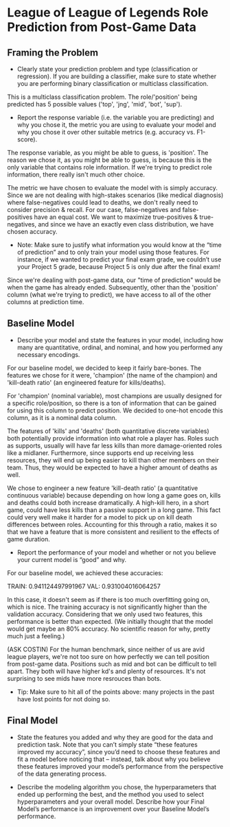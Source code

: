 # League of League of Legends Role Prediction from Post-Game Data

## Framing the Problem

-   Clearly state your prediction problem and type (classification or regression). If you are building a classifier, make sure to state whether you are performing binary classification or multiclass classification.

This is a multiclass classification problem. The role/'position' being predicted has 5 possible values ('top', 'jng', 'mid', 'bot', 'sup').

-   Report the response variable (i.e. the variable you are predicting) and why you chose it, the metric you are using to evaluate your model and why you chose it over other suitable metrics (e.g. accuracy vs. F1-score).

The response variable, as you might be able to guess, is 'position'. The reason we chose it, as you might be able to guess, is because this is the only variable that contains role information. If we're trying to predict role information, there really isn't much other choice.

The metric we have chosen to evaluate the model with is simply accuracy. Since we are not dealing with high-stakes scenarios (like medical diagnosis) where false-negatives could lead to deaths, we don't really need to consider precision & recall. For our case, false-negatives and false-positives have an equal cost. We want to maximize true-positives & true-negatives, and since we have an exactly even class distribution, we have chosen accuracy.

-   Note: Make sure to justify what information you would know at the “time of prediction” and to only train your model using those features. For instance, if we wanted to predict your final exam grade, we couldn’t use your Project 5 grade, because Project 5 is only due after the final exam!

Since we're dealing with post-game data, our "time of prediction" would be when the game has already ended. Subsequently, other than the 'position' column (what we're trying to predict), we have access to all of the other columns at prediction time.

## Baseline Model

-   Describe your model and state the features in your model, including how many are quantitative, ordinal, and nominal, and how you performed any necessary encodings.

For our baseline model, we decided to keep it fairly bare-bones. The features we chose for it were, 'champion' (the name of the champion) and 'kill-death ratio' (an engineered feature for kills/deaths).

For 'champion' (nominal variable), most champions are usually designed for a specific role/position, so there is a ton of information that can be gained for using this column to predict position. We decided to one-hot encode this column, as it is a nominal data column.

The features of 'kills' and 'deaths' (both quantitative discrete variables) both potentially provide information into what role a player has. Roles such as supports, usually will have far less kills than more damage-oriented roles like a midlaner. Furthermore, since supports end up receiving less resources, they will end up being easier to kill than other members on their team. Thus, they would be expected to have a higher amount of deaths as well.

We chose to engineer a new feature 'kill-death ratio' (a quantitative continuous variable) because depending on how long a game goes on, kills and deaths could both increase dramatically. A high-kill hero, in a short game, could have less kills than a passive support in a long game. This fact could very well make it harder for a model to pick up on kill death differences between roles. Accounting for this through a ratio, makes it so that we have a feature that is more consistent and resilient to the effects of game duration.

-   Report the performance of your model and whether or not you believe your current model is “good” and why.

For our baseline model, we achieved these accuracies:

TRAIN: 0.941124497991967
VAL: 0.931004016064257

In this case, it doesn't seem as if there is too much overfitting going on, which is nice. The training accuracy is not significantly higher than the validation accuracy. Considering that we only used two features, this performance is better than expected. (We initially thought that the model would get maybe an 80% accuracy. No scientific reason for why, pretty much just a feeling.)

(ASK COSTIN)
For the human benchmark, since neither of us are avid league players, we're not too sure on how perfectly we can tell position from post-game data. Positions such as mid and bot can be difficult to tell apart. They both will have higher kd's and plenty of resources. It's not surprising to see mids have more resrouces than bots.

-   Tip: Make sure to hit all of the points above: many projects in the past have lost points for not doing so.

## Final Model

-   State the features you added and why they are good for the data and prediction task. Note that you can’t simply state “these features improved my accuracy”, since you’d need to choose these features and fit a model before noticing that – instead, talk about why you believe these features improved your model’s performance from the perspective of the data generating process.

-   Describe the modeling algorithm you chose, the hyperparameters that ended up performing the best, and the method you used to select hyperparameters and your overall model. Describe how your Final Model’s performance is an improvement over your Baseline Model’s performance.
